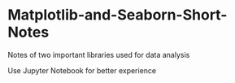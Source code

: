 # Matplotlib-and-Seaborn-Short-Notes
Notes of two important libraries used for data analysis

Use Jupyter Notebook for better experience
